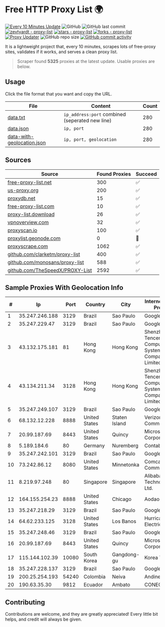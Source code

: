 
# Free HTTP Proxy List 🌍

[![Every 10 Minutes Update](https://github.com/mertguvencli/http-proxy-list/actions/workflows/main.yml/badge.svg?branch=main)](https://github.com/mertguvencli/http-proxy-list/actions/workflows/main.yml)
![GitHub](https://img.shields.io/github/license/mertguvencli/http-proxy-list)
![GitHub last commit](https://img.shields.io/github/last-commit/mertguvencli/http-proxy-list)
[![zevtyardt - proxy-list](https://img.shields.io/static/v1?label=zevtyardt&message=proxy-list&color=blue&logo=github)](https://github.com/zevtyardt/proxy-list "Go to GitHub repo")
[![stars - proxy-list](https://img.shields.io/github/stars/zevtyardt/proxy-list?style=social)](https://github.com/zevtyardt/proxy-list)
[![forks - proxy-list](https://img.shields.io/github/forks/zevtyardt/proxy-list?style=social)](https://github.com/zevtyardt/proxy-list)
[![Proxy Updater](https://github.com/zevtyardt/proxy-list/workflows/Proxy%20Updater/badge.svg)](https://github.com/zevtyardt/proxy-list/actions?query=workflow:"Proxy+Updater")
![GitHub repo size](https://img.shields.io/github/repo-size/zevtyardt/proxy-list)
[![GitHub commit activity](https://img.shields.io/github/commit-activity/m/zevtyardt/proxy-list?logo=commits)](https://github.com/zevtyardt/proxy-list/commits/main)

It is a lightweight project that, every 10 minutes, scrapes lots of free-proxy sites, validates if it works, and serves a clean proxy list.

> Scraper found **5325** proxies at the latest update. Usable proxies are below.

## Usage

Click the file format that you want and copy the URL.

|File|Content|Count|
|----|-------|-----|
|[data.txt](https://raw.githubusercontent.com/mertguvencli/http-proxy-list/main/proxy-list/data.txt)|`ip_address:port` combined (seperated new line)|280|
|[data.json](https://raw.githubusercontent.com/mertguvencli/http-proxy-list/main/proxy-list/data.json)|`ip, port`|280|
|[data-with-geolocation.json](https://raw.githubusercontent.com/mertguvencli/http-proxy-list/main/proxy-list/data-with-geolocation.json)|`ip, port, geolocation`|280|

## Sources

|Source|Found Proxies|Succeed|
|------|-------------|-------|
|[free-proxy-list.net](https://free-proxy-list.net)|300|✅|
|[us-proxy.org](https://www.us-proxy.org)|200|✅|
|[proxydb.net](http://proxydb.net)|15|✅|
|[free-proxy-list.com](https://free-proxy-list.com/?page=&port=&type%5B%5D=http&type%5B%5D=https&up_time=0&search=Search)|10|✅|
|[proxy-list.download](https://www.proxy-list.download/HTTP)|26|✅|
|[vpnoverview.com](https://vpnoverview.com/privacy/anonymous-browsing/free-proxy-servers)|32|✅|
|[proxyscan.io](https://www.proxyscan.io)|100|✅|
|[proxylist.geonode.com](https://proxylist.geonode.com/api/proxy-list?limit=300&page=1&sort_by=lastChecked&sort_type=desc&protocols=http,https)|0|🚫|
|[proxyscrape.com](https://api.proxyscrape.com/v2/?request=displayproxies&protocol=http&timeout=10000&country=all&ssl=all&anonymity=all)|1062|✅|
|[github.com/clarketm/proxy-list](https://raw.githubusercontent.com/clarketm/proxy-list/master/proxy-list-raw.txt)|400|✅|
|[github.com/monosans/proxy-list](https://raw.githubusercontent.com/monosans/proxy-list/main/proxies/http.txt)|588|✅|
|[github.com/TheSpeedX/PROXY-List](https://raw.githubusercontent.com/TheSpeedX/PROXY-List/master/http.txt)|2592|✅|


## Sample Proxies With Geolocation Info

|#|Ip|Port|Country|City|Internet Service Provider|
|-|--|----|-------|----|-------------------------|
|1|35.247.246.188|3129|Brazil|Sao Paulo|Google LLC|
|2|35.247.229.47|3129|Brazil|Sao Paulo|Google LLC|
|3|43.132.175.181|81|Hong Kong|Hong Kong|Shenzhen Tencent Computer Systems Company Limited|
|4|43.134.211.34|3128|Hong Kong|Hong Kong|Shenzhen Tencent Computer Systems Company Limited|
|5|35.247.249.107|3129|Brazil|Sao Paulo|Google LLC|
|6|68.132.12.228|8888|United States|Staten Island|Verizon Communications|
|7|20.99.187.69|8443|United States|Quincy|Microsoft Corporation|
|8|5.189.184.6|80|Germany|Nuremberg|Contabo GmbH|
|9|35.247.242.101|3129|Brazil|Sao Paulo|Google LLC|
|10|73.242.86.12|8080|United States|Minnetonka|Comcast Cable Communications|
|11|8.219.97.248|80|Singapore|Singapore|Alibaba (US) Technology Co., Ltd.|
|12|164.155.254.23|8888|United States|Chicago|Aodao Inc|
|13|35.247.218.29|3129|Brazil|Sao Paulo|Google LLC|
|14|64.62.233.125|3128|United States|Los Banos|Hurricane Electric LLC|
|15|35.247.248.46|3129|Brazil|Sao Paulo|Google LLC|
|16|20.99.187.69|8443|United States|Quincy|Microsoft Corporation|
|17|115.144.102.39|10080|South Korea|Gangdong-gu|Korea Telecom|
|18|35.247.228.137|3129|Brazil|Sao Paulo|Google LLC|
|19|200.25.254.193|54240|Colombia|Neiva|Andinet ON Line|
|20|190.63.35.30|9812|Ecuador|Ambato|CONECEL|



## Contributing

Contributions are welcome, and they are greatly appreciated! Every
little bit helps, and credit will always be given.

